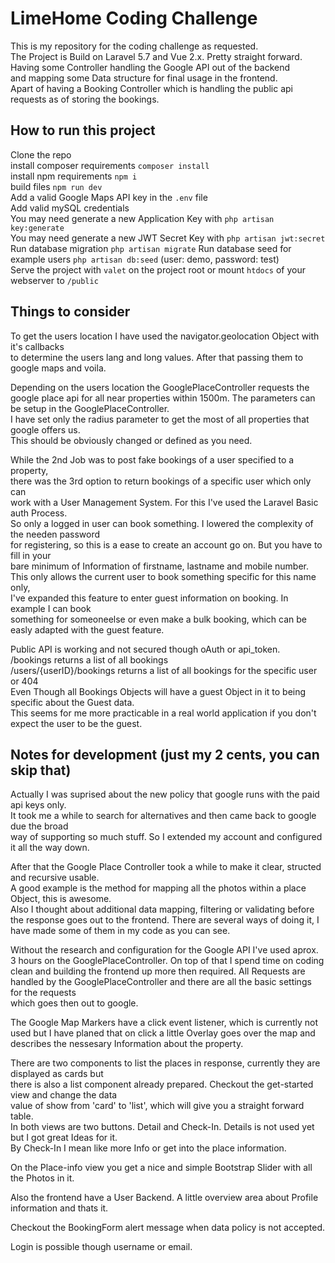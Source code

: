 # LimeHome Coding Challenge

This is my repository for the coding challenge as requested.  
The Project is Build on Laravel 5.7 and Vue 2.x. Pretty straight forward.  
Having some Controller handling the Google API out of the backend  
and mapping some Data structure for final usage in the frontend.  
Apart of having a Booking Controller which is handling the public api  
requests as of storing the bookings.  

## How to run this project
Clone the repo  
install composer requirements ```composer install```  
install npm requirements ```npm i```  
build files ```npm run dev```  
Add a valid Google Maps API key in the ```.env``` file  
Add valid mySQL credentials  
You may need generate a new Application Key with ```php artisan key:generate```  
You may need generate a new JWT Secret Key with ```php artisan jwt:secret```  
Run database migration ```php artisan migrate```
Run database seed for example users ```php artisan db:seed``` (user: demo, password: test)   
Serve the project with ```valet``` on the project root or mount ```htdocs``` of your webserver to ```/public```


## Things to consider
To get the users location I have used the navigator.geolocation Object with it's callbacks  
to determine the users lang and long values. After that passing them to google maps and voila.  

Depending on the users location the GooglePlaceController requests the google place api for
all near properties within 1500m. The parameters can be setup in the GooglePlaceController.  
I have set only the radius parameter to get the most of all properties that google offers us.  
This should be obviously changed or defined as you need.  

While the 2nd Job was to post fake bookings of a user specified to a property,  
there was the 3rd option to return bookings of a specific user which only can  
work with a User Management System. For this I've used the Laravel Basic auth Process.  
So only a logged in user can book something. I lowered the complexity of the needen password  
for registering, so this is a ease to create an account go on. But you have to fill in your  
bare minimum of Information  of firstname, lastname and mobile number.  
This only allows the current user to book something specific for this name only,  
I've expanded this feature to enter guest information on booking. In example I can book  
something for someoneelse or even make a bulk booking, which can be easly adapted with the guest feature.   

Public API is working and not secured though oAuth or api_token.  
/bookings returns a list of all bookings  
/users/{userID}/bookings returns a list of all bookings for the specific user or 404  
Even Though all Bookings Objects will have a guest Object in it to being specific about the Guest data.  
This seems for me more practicable in a real world application if you don't expect the user to be the guest.  


## Notes for development (just my 2 cents, you can skip that)  
Actually I was suprised about the new policy that google runs with the paid api keys only.  
It took me a while to search for alternatives and then came back to google due the broad  
way of supporting so much stuff. So I extended my account and configured it all the way down.  

After that the Google Place Controller took a while to make it clear, structed and recursive usable.  
A good example is the method for mapping all the photos within a place Object, this is awesome.  
Also I thought about additional data mapping, filtering or validating before the response goes
out to the frontend. There are several ways of doing it, I have made some of them in my code as you can see.  

Without the research and configuration for the Google API I've used aprox. 3 hours on the GooglePlaceController.
On top of that I spend time on coding clean and building the frontend up more then required.
All Requests are handled by the GooglePlaceController and there are all the basic settings for the requests  
which goes then out to google.

The Google Map Markers have a click event listener, which is currently not used but I have planed
that on click a little Overlay goes over the map and describes the nessesary Information about the property.  

There are two components to list the places in response, currently they are displayed as cards but  
there is also a list component already prepared. Checkout the get-started view and change the data  
value of show from 'card' to 'list', which will give you a straight forward table.  
In both views are two buttons. Detail and Check-In. Details is not used yet but I got great Ideas for it.  
By Check-In I mean like more Info or get into the place information.  

On the Place-info view you get a nice and simple Bootstrap Slider with all the Photos in it.  

Also the frontend have a User Backend. A little overview area about Profile information and thats it.  

Checkout the BookingForm alert message when data policy is not accepted.  

Login is possible though username or email.  
